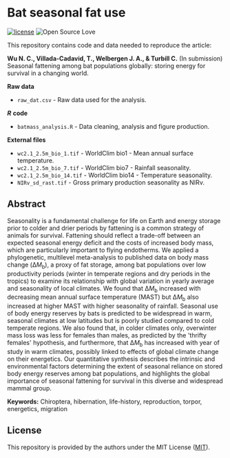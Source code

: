 # Bat seasonal fat use
[![license](https://img.shields.io/badge/license-MIT%20+%20file%20LICENSE-lightgrey.svg)](https://choosealicense.com/)
![Open Source
Love](https://badges.frapsoft.com/os/v2/open-source.svg?v=103)

This repository contains code and data needed to reproduce the article:

**Wu N. C., Villada-Cadavid, T., Welbergen J. A., & Turbill C.** (In submission) Seasonal fattening among bat populations globally: storing energy for survival in a changing world.


**Raw data**
- `raw_dat.csv` - Raw data used for the analysis.

***R*** **code**
- `batmass_analysis.R` - Data cleaning, analysis and figure production.

**External files**
- `wc2.1_2.5m_bio_1.tif` - WorldClim bio1 - Mean annual surface temperature.
- `wc2.1_2.5m_bio_7.tif` - WorldClim bio7 - Rainfall seasonality.
- `wc2.1_2.5m_bio_14.tif` - WorldClim bio14 - Temperature seasonality.
- `NIRv_sd_rast.tif` - Gross primary production seasonality as NIRv.

## Abstract
Seasonality is a fundamental challenge for life on Earth and energy storage prior to colder and drier periods by fattening is a common strategy of animals for survival. Fattening should reflect a trade-off between an expected seasonal energy deficit and the costs of increased body mass, which are particularly important to flying endotherms. We applied a phylogenetic, multilevel meta-analysis to published data on body mass change (Δ*M*<sub>b</sub>), a proxy of fat storage, among bat populations over low productivity periods (winter in temperate regions and dry periods in the tropics) to examine its relationship with global variation in yearly average and seasonality of local climates. We found that Δ*M*<sub>b</sub> increased with decreasing mean annual surface temperature (MAST) but Δ*M*<sub>b</sub> also increased at higher MAST with higher seasonality of rainfall. Seasonal use of body energy reserves by bats is predicted to be widespread in warm, seasonal climates at low latitudes but is poorly studied compared to cold temperate regions. We also found that, in colder climates only, overwinter mass loss was less for females than males, as predicted by the 'thrifty females' hypothesis, and furthermore, that Δ*M*<sub>b</sub> has increased with year of study in warm climates, possibly linked to effects of global climate change on their energetics. Our quantitative synthesis describes the intrinsic and environmental factors determining the extent of seasonal reliance on stored body energy reserves among bat populations, and highlights the global importance of seasonal fattening for survival in this diverse and widespread mammal group.

**Keywords:** Chiroptera, hibernation, life-history, reproduction, torpor, energetics, migration

## License
This repository is provided by the authors under the MIT License ([MIT](http://opensource.org/licenses/MIT)).
